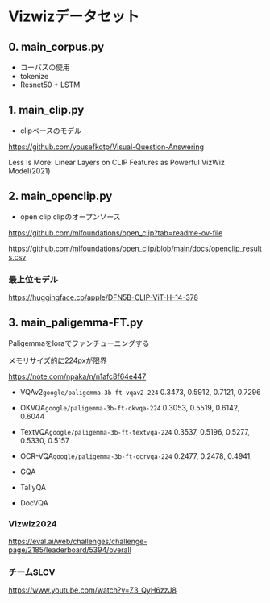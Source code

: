 # Vizwizデータセット
## 0. main_corpus.py
- コーパスの使用
- tokenize
- Resnet50 + LSTM

## 1. main_clip.py
- clipベースのモデル

https://github.com/yousefkotp/Visual-Question-Answering

Less Is More: Linear Layers on CLIP Features as Powerful VizWiz Model(2021)

## 2. main_openclip.py
- open clip clipのオープンソース

https://github.com/mlfoundations/open_clip?tab=readme-ov-file

https://github.com/mlfoundations/open_clip/blob/main/docs/openclip_results.csv

### 最上位モデル
https://huggingface.co/apple/DFN5B-CLIP-ViT-H-14-378

## 3. main_paligemma-FT.py
Paligemmaをloraでファンチューニングする

メモリサイズ的に224pxが限界

https://note.com/npaka/n/n1afc8f64e447

- VQAv2```google/paligemma-3b-ft-vqav2-224```
0.3473, 0.5912, 0.7121, 0.7296
- OKVQA```google/paligemma-3b-ft-okvqa-224```
0.3053, 0.5519, 0.6142, 0.6044
- TextVQA```google/paligemma-3b-ft-textvqa-224```
0.3537, 0.5196, 0.5277, 0.5330, 0.5157 
- OCR-VQA```google/paligemma-3b-ft-ocrvqa-224```
0.2477, 0.2478, 0.4941, 

- GQA
- TallyQA
- DocVQA

### Vizwiz2024
https://eval.ai/web/challenges/challenge-page/2185/leaderboard/5394/overall
### チームSLCV
https://www.youtube.com/watch?v=Z3_QyH6zzJ8